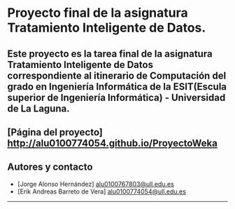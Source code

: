 # Proyecto final de la asignatura Tratamiento Inteligente de Datos.
Este proyecto es la tarea final de la asignatura Tratamiento Inteligente de Datos
correspondiente al itinerario de Computación del grado en Ingeniería Informática
de la ESIT(Escula superior de Ingeniería Informática) - Universidad de La Laguna.
---

[Página del proyecto] http://alu0100774054.github.io/ProyectoWeka
---

## Autores y contacto

+ [Jorge Alonso Hernández] alu0100767803@ull.edu.es
+ [Erik Andreas Barreto de Vera] alu0100774054@ull.edu.es

---
